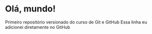 # Olá, mundo!
 Primeiro repositório versionado do curso de Git e GitHub
Essa linha eu adicionei diretamente no GitHub
